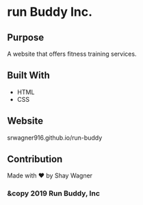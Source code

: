 # run Buddy Inc.

## Purpose
A website that offers fitness training services.

## Built With
* HTML
* CSS

## Website
srwagner916.github.io/run-buddy

## Contribution
Made with ❤️ by Shay Wagner

### &copy 2019 Run Buddy, Inc
